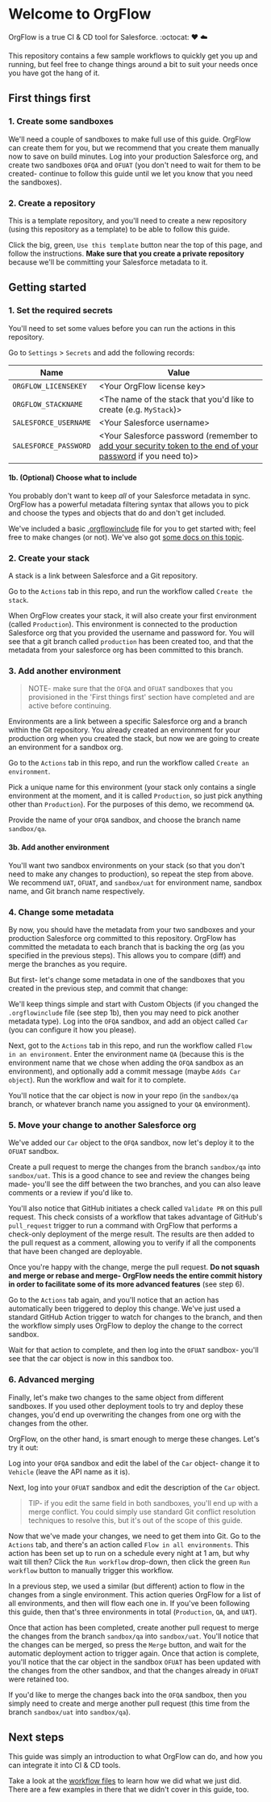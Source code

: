 # Welcome to OrgFlow

OrgFlow is a true CI & CD tool for Salesforce. :octocat: ♥️ ☁️

This repository contains a few sample workflows to quickly get you up and running, but feel free to change things around a bit to suit your needs once you have got the hang of it.

## First things first

### 1. Create some sandboxes

We'll need a couple of sandboxes to make full use of this guide. OrgFlow can create them for you, but we recommend that you create them manually now to save on build minutes. Log into your production Salesforce org, and create two sandboxes `OFQA` and `OFUAT` (you don't need to wait for them to be created- continue to follow this guide until we let you know that you need the sandboxes).

### 2. Create a repository

This is a template repository, and you'll need to create a new repository (using this repository as a template) to be able to follow this guide.

Click the big, green, `Use this template` button near the top of this page, and follow the instructions. **Make sure that you create a private repository** because we'll be committing your Salesforce metadata to it.

## Getting started

### 1. Set the required secrets

You'll need to set some values before you can run the actions in this repository. 

Go to `Settings` > `Secrets` and add the following records:

| Name | Value |
| --- | --- |
| `ORGFLOW_LICENSEKEY` | \<Your OrgFlow license key\> |
| `ORGFLOW_STACKNAME` | \<The name of the stack that you'd like to create (e.g. `MyStack`)\> |
| `SALESFORCE_USERNAME` | \<Your Salesforce username\> |
| `SALESFORCE_PASSWORD` | \<Your Salesforce password (remember to [add your security token to the end of your password](https://developer.salesforce.com/docs/atlas.en-us.api.meta/api/sforce_api_concepts_security.htm) if you need to)\> |

#### 1b. (Optional) Choose what to include

You probably don't want to keep *all* of your Salesforce metadata in sync. OrgFlow has a powerful metadata filtering syntax that allows you to pick and choose the types and objects that do and don't get included.

We've included a basic [.orgflowinclude](.orgflowinclude) file for you to get started with; feel free to make changes (or not). We've also got [some docs on this topic](https://docs.orgflow.io/reference/glossary/orgflow-include-file.html).

### 2. Create your stack

A stack is a link between Salesforce and a Git repository.

Go to the `Actions` tab in this repo, and run the workflow called `Create the stack`.

When OrgFlow creates your stack, it will also create your first environment (called `Production`). This environment is connected to the production Salesforce org that you provided the username and password for. You will see that a git branch called `production` has been created too, and that the metadata from your salesforce org has been committed to this branch.

### 3. Add another environment

> NOTE- make sure that the `OFQA` and `OFUAT` sandboxes that you provisioned in the 'First things first' section have completed and are active before continuing.

Environments are a link between a specific Salesforce org and a branch within the Git repository. You already created an environment for your production org when you created the stack, but now we are going to create an environment for a sandbox org.

Go to the `Actions` tab in this repo, and run the workflow called `Create an environment`.

Pick a unique name for this environment (your stack only contains a single environment at the moment, and it is called `Production`, so just pick anything other than `Production`). For the purposes of this demo, we recommend `QA`.

Provide the name of your `OFQA` sandbox, and choose the branch name `sandbox/qa`.

#### 3b. Add another environment

You'll want two sandbox environments on your stack (so that you don't need to make any changes to production), so repeat the step from above. We recommend `UAT`, `OFUAT`, and `sandbox/uat` for environment name, sandbox name, and Git branch name respectively.

### 4. Change some metadata

By now, you should have the metadata from your two sandboxes and your production Salesforce org committed to this repository. OrgFlow has committed the metadata to each branch that is backing the org (as you specified in the previous steps). This allows you to compare (diff) and merge the branches as you require.

But first- let's change some metadata in one of the sandboxes that you created in the previous step, and commit that change:

We'll keep things simple and start with Custom Objects (if you changed the `.orgflowinclude` file (see step 1b), then you may need to pick another metadata type). Log into the `OFQA` sandbox, and add an object called `Car` (you can configure it how you please).

Next, got to the `Actions` tab in this repo, and run the workflow called `Flow in an environment`. Enter the environment name `QA` (because this is the environment name that we chose when adding the `OFQA` sandbox as an environment), and optionally add a commit message (maybe `Adds Car object`). Run the workflow and wait for it to complete.

You'll notice that the car object is now in your repo (in the `sandbox/qa` branch, or whatever branch name you assigned to your `QA` environment).

### 5. Move your change to another Salesforce org

We've added our `Car` object to the `OFQA` sandbox, now let's deploy it to the `OFUAT` sandbox.

Create a pull request to merge the changes from the branch `sandbox/qa` into `sandbox/uat`. This is a good chance to see and review the changes being made- you'll see the diff between the two branches, and you can also leave comments or a review if you'd like to.

You'll also notice that GitHub initiates a check called `Validate PR` on this pull request. This check consists of a workflow that takes advantage of GitHub's `pull_request` trigger to run a command with OrgFlow that performs a check-only deployment of the merge result. The results are then added to the pull request as a comment, allowing you to verify if all the components that have been changed are deployable.

Once you're happy with the change, merge the pull request. **Do not squash and merge or rebase and merge- OrgFlow needs the entire commit history in order to facilitate some of its more advanced features** (see step 6).

Go to the `Actions` tab again, and you'll notice that an action has automatically been triggered to deploy this change. We've just used a standard GitHub Action trigger to watch for changes to the branch, and then the workflow simply uses OrgFlow to deploy the change to the correct sandbox.

Wait for that action to complete, and then log into the `OFUAT` sandbox- you'll see that the car object is now in this sandbox too.

### 6. Advanced merging

Finally, let's make two changes to the same object from different sandboxes. If you used other deployment tools to try and deploy these changes, you'd end up overwriting the changes from one org with the changes from the other.

OrgFlow, on the other hand, is smart enough to merge these changes. Let's try it out:

Log into your `OFQA` sandbox and edit the label of the `Car` object- change it to `Vehicle` (leave the API name as it is).

Next, log into your `OFUAT` sandbox and edit the description of the `Car` object.

> TIP- if you edit the same field in both sandboxes, you'll end up with a merge conflict. You could simply use standard Git conflict resolution techniques to resolve this, but it's out of the scope of this guide.

Now that we've made your changes, we need to get them into Git. Go to the `Actions` tab, and there's an action called `Flow in all environments`. This action has been set up to run on a schedule every night at 1 am, but why wait till then? Click the `Run workflow` drop-down, then click the green `Run workflow` button to manually trigger this workflow.

In a previous step, we used a similar (but different) action to flow in the changes from a single environment. This action queries OrgFlow for a list of all environments, and then will flow each one in. If you've been following this guide, then that's three environments in total (`Production`, `QA`, and `UAT`).

Once that action has been completed, create another pull request to merge the changes from the branch `sandbox/qa` into `sandbox/uat`. You'll notice that the changes can be merged, so press the `Merge` button, and wait for the automatic deployment action to trigger again. Once that action is complete, you'll notice that the car object in the sandbox `OFUAT` has been updated with the changes from the other sandbox, and that the changes already in `OFUAT` were retained too.

If you'd like to merge the changes back into the `OFQA` sandbox, then you simply need to create and merge another pull request (this time from the branch `sandbox/uat` into `sandbox/qa`).

## Next steps

This guide was simply an introduction to what OrgFlow can do, and how you can integrate it into CI & CD tools.

Take a look at the [workflow files](.github/workflows) to learn how we did what we just did. There are a few examples in there that we didn't cover in this guide, too.
